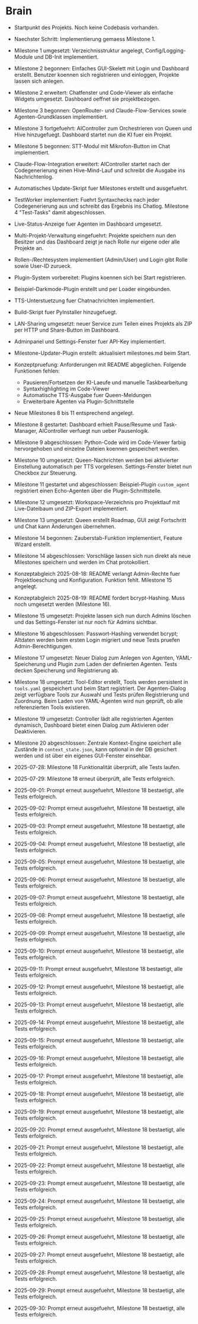 # Brain

- Startpunkt des Projekts. Noch keine Codebasis vorhanden.
- Naechster Schritt: Implementierung gemaess Milestone 1.
- Milestone 1 umgesetzt: Verzeichnisstruktur angelegt, Config/Logging-Module und DB-Init implementiert.
- Milestone 2 begonnen: Einfaches GUI-Skelett mit Login und Dashboard erstellt. Benutzer koennen sich registrieren und einloggen, Projekte lassen sich anlegen.
- Milestone 2 erweitert: Chatfenster und Code-Viewer als einfache Widgets umgesetzt. Dashboard oeffnet sie projektbezogen.
- Milestone 3 begonnen: OpenRouter- und Claude-Flow-Services sowie Agenten-Grundklassen implementiert.
- Milestone 3 fortgefuehrt: AIController zum Orchestrieren von Queen und Hive hinzugefuegt. Dashboard startet nun die KI fuer ein Projekt.
- Milestone 5 begonnen: STT-Modul mit Mikrofon-Button im Chat implementiert.
- Claude-Flow-Integration erweitert: AIController startet nach der Codegenerierung einen Hive-Mind-Lauf und schreibt die Ausgabe ins Nachrichtenlog.

- Automatisches Update-Skript fuer Milestones erstellt und ausgefuehrt.
- TestWorker implementiert: Fuehrt Syntaxchecks nach jeder Codegenerierung aus
  und schreibt das Ergebnis ins Chatlog. Milestone 4 "Test-Tasks" damit
  abgeschlossen.
- Live-Status-Anzeige fuer Agenten im Dashboard umgesetzt.
- Multi-Projekt-Verwaltung eingefuehrt: Projekte speichern nun den Besitzer und
  das Dashboard zeigt je nach Rolle nur eigene oder alle Projekte an.
- Rollen-/Rechtesystem implementiert (Admin/User) und Login gibt Rolle sowie
  User-ID zurueck.
- Plugin-System vorbereitet: Plugins koennen sich bei Start registrieren.
- Beispiel-Darkmode-Plugin erstellt und per Loader eingebunden.
- TTS-Unterstuetzung fuer Chatnachrichten implementiert.
- Build-Skript fuer PyInstaller hinzugefuegt.
- LAN-Sharing umgesetzt: neuer Service zum Teilen eines Projekts als ZIP per HTTP und Share-Button im Dashboard.
- Adminpanel und Settings-Fenster fuer API-Key implementiert.
- Milestone-Updater-Plugin erstellt: aktualisiert milestones.md beim Start.
- Konzeptpruefung: Anforderungen mit README abgeglichen. Folgende Funktionen fehlen:
  - Pausieren/Fortsetzen der KI-Laeufe und manuelle Taskbearbeitung
  - Syntaxhighlighting im Code-Viewer
  - Automatische TTS-Ausgabe fuer Queen-Meldungen
  - Erweiterbare Agenten via Plugin-Schnittstelle
- Neue Milestones 8 bis 11 entsprechend angelegt.
- Milestone 8 gestartet: Dashboard erhielt Pause/Resume und Task-Manager, AIController verfuegt nun ueber Pausenlogik.
- Milestone 9 abgeschlossen: Python-Code wird im Code-Viewer farbig hervorgehoben und einzelne Dateien koennen gespeichert werden.
- Milestone 10 umgesetzt: Queen-Nachrichten werden bei aktivierter Einstellung automatisch per TTS vorgelesen. Settings-Fenster bietet nun Checkbox zur Steuerung.
- Milestone 11 gestartet und abgeschlossen: Beispiel-Plugin `custom_agent` registriert einen Echo-Agenten über die Plugin-Schnittstelle.
- Milestone 12 umgesetzt: Workspace-Verzeichnis pro Projektlauf mit Live-Dateibaum und ZIP-Export implementiert.
- Milestone 13 umgesetzt: Queen erstellt Roadmap, GUI zeigt Fortschritt und Chat kann Änderungen übernehmen.
- Milestone 14 begonnen: Zauberstab-Funktion implementiert, Feature Wizard erstellt.
- Milestone 14 abgeschlossen: Vorschläge lassen sich nun direkt als neue Milestones speichern und werden im Chat protokolliert.
- Konzeptabgleich 2025-08-18: README verlangt Admin-Rechte fuer Projektloeschung und Konfiguration. Funktion fehlt. Milestone 15 angelegt.

- Konzeptabgleich 2025-08-19: README fordert bcrypt-Hashing. Muss noch umgesetzt werden (Milestone 16).
- Milestone 15 umgesetzt: Projekte lassen sich nun durch Admins löschen und das Settings-Fenster ist nur noch für Admins sichtbar.
- Milestone 16 abgeschlossen: Passwort-Hashing verwendet bcrypt; Altdaten werden beim ersten Login migriert und neue Tests pruefen Admin-Berechtigungen.
- Milestone 17 umgesetzt: Neuer Dialog zum Anlegen von Agenten, YAML-Speicherung
  und Plugin zum Laden der definierten Agenten. Tests decken Speicherung und
  Registrierung ab.
 - Milestone 18 umgesetzt: Tool-Editor erstellt, Tools werden persistent in
   `tools.yaml` gespeichert und beim Start registriert. Der Agenten-Dialog zeigt
   verfügbare Tools zur Auswahl und Tests prüfen Registrierung und Zuordnung.
   Beim Laden von YAML-Agenten wird nun geprüft, ob alle referenzierten Tools existieren.
- Milestone 19 umgesetzt: Controller lädt alle registrierten Agenten dynamisch,
  Dashboard bietet einen Dialog zum Aktivieren oder Deaktivieren.
- Milestone 20 abgeschlossen: Zentrale Kontext-Engine speichert alle
  Zustände in `context_state.json`, kann optional in der DB gesichert werden
  und ist über ein eigenes GUI-Fenster einsehbar.
- 2025-07-28: Milestone 18 Funktionalität überprüft, alle Tests laufen.
- 2025-07-29: Milestone 18 erneut überprüft, alle Tests erfolgreich.

- 2025-09-01: Prompt erneut ausgefuehrt, Milestone 18 bestaetigt, alle Tests erfolgreich.
- 2025-09-02: Prompt erneut ausgefuehrt, Milestone 18 bestaetigt, alle Tests erfolgreich.
- 2025-09-03: Prompt erneut ausgefuehrt, Milestone 18 bestaetigt, alle Tests erfolgreich.
- 2025-09-04: Prompt erneut ausgefuehrt, Milestone 18 bestaetigt, alle Tests erfolgreich.
- 2025-09-05: Prompt erneut ausgefuehrt, Milestone 18 bestaetigt, alle Tests erfolgreich.
- 2025-09-06: Prompt erneut ausgefuehrt, Milestone 18 bestaetigt, alle Tests erfolgreich.
- 2025-09-07: Prompt erneut ausgefuehrt, Milestone 18 bestaetigt, alle Tests erfolgreich.
- 2025-09-08: Prompt erneut ausgefuehrt, Milestone 18 bestaetigt, alle Tests erfolgreich.
- 2025-09-09: Prompt erneut ausgefuehrt, Milestone 18 bestaetigt, alle Tests erfolgreich.
- 2025-09-10: Prompt erneut ausgefuehrt, Milestone 18 bestaetigt, alle Tests erfolgreich.
- 2025-09-11: Prompt erneut ausgefuehrt, Milestone 18 bestaetigt, alle Tests erfolgreich.
- 2025-09-12: Prompt erneut ausgefuehrt, Milestone 18 bestaetigt, alle Tests erfolgreich.

- 2025-09-13: Prompt erneut ausgefuehrt, Milestone 18 bestaetigt, alle Tests erfolgreich.
- 2025-09-14: Prompt erneut ausgefuehrt, Milestone 18 bestaetigt, alle Tests erfolgreich.
- 2025-09-15: Prompt erneut ausgefuehrt, Milestone 18 bestaetigt, alle Tests erfolgreich.
- 2025-09-16: Prompt erneut ausgefuehrt, Milestone 18 bestaetigt, alle Tests erfolgreich.

- 2025-09-17: Prompt erneut ausgefuehrt, Milestone 18 bestaetigt, alle Tests erfolgreich.
- 2025-09-18: Prompt erneut ausgefuehrt, Milestone 18 bestaetigt, alle Tests erfolgreich.
- 2025-09-19: Prompt erneut ausgefuehrt, Milestone 18 bestaetigt, alle Tests erfolgreich.
- 2025-09-20: Prompt erneut ausgefuehrt, Milestone 18 bestaetigt, alle Tests erfolgreich.
- 2025-09-21: Prompt erneut ausgefuehrt, Milestone 18 bestaetigt, alle Tests erfolgreich.
- 2025-09-22: Prompt erneut ausgefuehrt, Milestone 18 bestaetigt, alle Tests erfolgreich.
- 2025-09-23: Prompt erneut ausgefuehrt, Milestone 18 bestaetigt, alle Tests erfolgreich.
- 2025-09-24: Prompt erneut ausgefuehrt, Milestone 18 bestaetigt, alle Tests erfolgreich.
- 2025-09-25: Prompt erneut ausgefuehrt, Milestone 18 bestaetigt, alle Tests erfolgreich.
- 2025-09-26: Prompt erneut ausgefuehrt, Milestone 18 bestaetigt, alle Tests erfolgreich.
- 2025-09-27: Prompt erneut ausgefuehrt, Milestone 18 bestaetigt, alle Tests erfolgreich.
- 2025-09-28: Prompt erneut ausgefuehrt, Milestone 18 bestaetigt, alle Tests erfolgreich.
- 2025-09-29: Prompt erneut ausgefuehrt, Milestone 18 bestaetigt, alle Tests erfolgreich.
- 2025-09-30: Prompt erneut ausgefuehrt, Milestone 18 bestaetigt, alle Tests erfolgreich.

